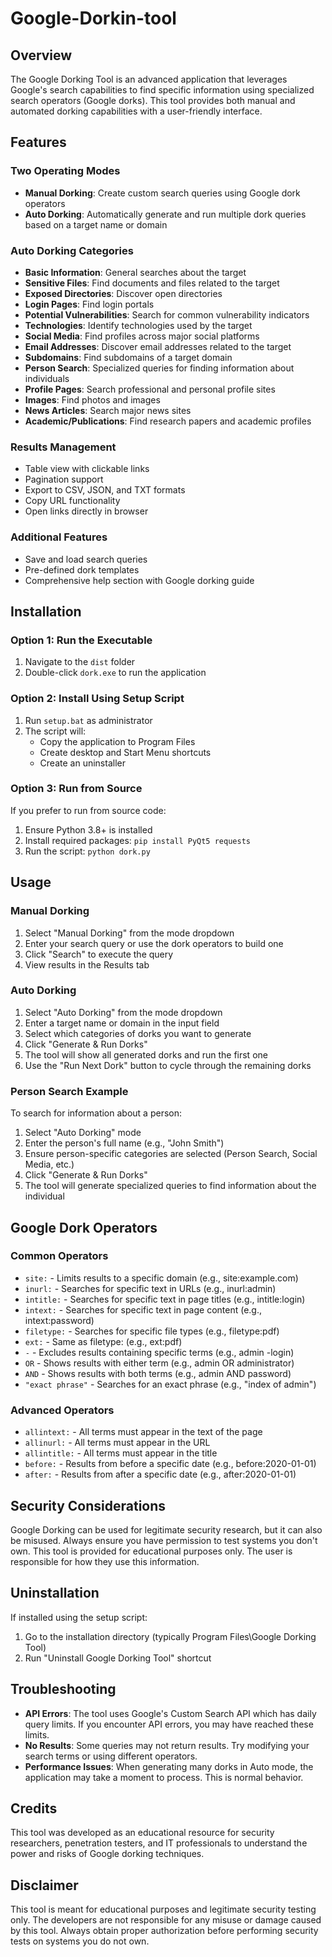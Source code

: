 # Google-Dorkin-tool
## Overview
The Google Dorking Tool is an advanced application that leverages Google's search capabilities to find specific information using specialized search operators (Google dorks). This tool provides both manual and automated dorking capabilities with a user-friendly interface.

## Features

### Two Operating Modes
- **Manual Dorking**: Create custom search queries using Google dork operators
- **Auto Dorking**: Automatically generate and run multiple dork queries based on a target name or domain

### Auto Dorking Categories
- **Basic Information**: General searches about the target
- **Sensitive Files**: Find documents and files related to the target
- **Exposed Directories**: Discover open directories
- **Login Pages**: Find login portals
- **Potential Vulnerabilities**: Search for common vulnerability indicators
- **Technologies**: Identify technologies used by the target
- **Social Media**: Find profiles across major social platforms
- **Email Addresses**: Discover email addresses related to the target
- **Subdomains**: Find subdomains of a target domain
- **Person Search**: Specialized queries for finding information about individuals
- **Profile Pages**: Search professional and personal profile sites
- **Images**: Find photos and images
- **News Articles**: Search major news sites
- **Academic/Publications**: Find research papers and academic profiles

### Results Management
- Table view with clickable links
- Pagination support
- Export to CSV, JSON, and TXT formats
- Copy URL functionality
- Open links directly in browser

### Additional Features
- Save and load search queries
- Pre-defined dork templates
- Comprehensive help section with Google dorking guide

## Installation

### Option 1: Run the Executable
1. Navigate to the `dist` folder
2. Double-click `dork.exe` to run the application

### Option 2: Install Using Setup Script
1. Run `setup.bat` as administrator
2. The script will:
   - Copy the application to Program Files
   - Create desktop and Start Menu shortcuts
   - Create an uninstaller

### Option 3: Run from Source
If you prefer to run from source code:
1. Ensure Python 3.8+ is installed
2. Install required packages: `pip install PyQt5 requests`
3. Run the script: `python dork.py`

## Usage

### Manual Dorking
1. Select "Manual Dorking" from the mode dropdown
2. Enter your search query or use the dork operators to build one
3. Click "Search" to execute the query
4. View results in the Results tab

### Auto Dorking
1. Select "Auto Dorking" from the mode dropdown
2. Enter a target name or domain in the input field
3. Select which categories of dorks you want to generate
4. Click "Generate & Run Dorks"
5. The tool will show all generated dorks and run the first one
6. Use the "Run Next Dork" button to cycle through the remaining dorks

### Person Search Example
To search for information about a person:
1. Select "Auto Dorking" mode
2. Enter the person's full name (e.g., "John Smith")
3. Ensure person-specific categories are selected (Person Search, Social Media, etc.)
4. Click "Generate & Run Dorks"
5. The tool will generate specialized queries to find information about the individual

## Google Dork Operators

### Common Operators
- `site:` - Limits results to a specific domain (e.g., site:example.com)
- `inurl:` - Searches for specific text in URLs (e.g., inurl:admin)
- `intitle:` - Searches for specific text in page titles (e.g., intitle:login)
- `intext:` - Searches for specific text in page content (e.g., intext:password)
- `filetype:` - Searches for specific file types (e.g., filetype:pdf)
- `ext:` - Same as filetype: (e.g., ext:pdf)
- `-` - Excludes results containing specific terms (e.g., admin -login)
- `OR` - Shows results with either term (e.g., admin OR administrator)
- `AND` - Shows results with both terms (e.g., admin AND password)
- `"exact phrase"` - Searches for an exact phrase (e.g., "index of admin")

### Advanced Operators
- `allintext:` - All terms must appear in the text of the page
- `allinurl:` - All terms must appear in the URL
- `allintitle:` - All terms must appear in the title
- `before:` - Results from before a specific date (e.g., before:2020-01-01)
- `after:` - Results from after a specific date (e.g., after:2020-01-01)

## Security Considerations
Google Dorking can be used for legitimate security research, but it can also be misused. Always ensure you have permission to test systems you don't own. This tool is provided for educational purposes only. The user is responsible for how they use this information.

## Uninstallation
If installed using the setup script:
1. Go to the installation directory (typically Program Files\Google Dorking Tool)
2. Run "Uninstall Google Dorking Tool" shortcut

## Troubleshooting
- **API Errors**: The tool uses Google's Custom Search API which has daily query limits. If you encounter API errors, you may have reached these limits.
- **No Results**: Some queries may not return results. Try modifying your search terms or using different operators.
- **Performance Issues**: When generating many dorks in Auto mode, the application may take a moment to process. This is normal behavior.

## Credits
This tool was developed as an educational resource for security researchers, penetration testers, and IT professionals to understand the power and risks of Google dorking techniques.

## Disclaimer
This tool is meant for educational purposes and legitimate security testing only. The developers are not responsible for any misuse or damage caused by this tool. Always obtain proper authorization before performing security tests on systems you do not own.
